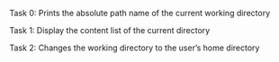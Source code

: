 Task 0: Prints the absolute path name of the current working directory

Task 1: Display the content list of the current directory

Task 2: Changes the working directory to the user’s home directory
